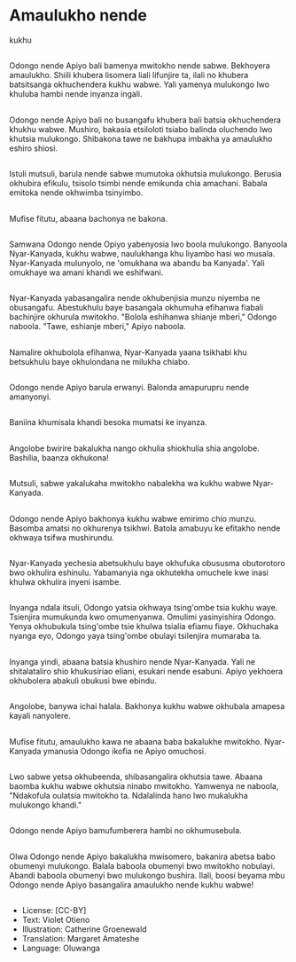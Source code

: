 # Amaulukho nende
kukhu

##
Odongo nende Apiyo bali
bamenya mwitokho nende
sabwe.
Bekhoyera amaulukho.
Shiili khubera lisomera liali
lifunjire ta, ilali no khubera
batsitsanga okhuchendera
kukhu wabwe.
Yali yamenya mulukongo lwo
khuluba hambi nende inyanza
ingali.


##
Odongo nende Apiyo bali no
busangafu khubera bali batsia
okhuchendera khukhu wabwe.
Mushiro, bakasia etsiloloti
tsiabo balinda oluchendo lwo
khutsia mulukongo.
Shibakona tawe ne bakhupa
imbakha ya amaulukho eshiro
shiosi.


##
Istuli mutsuli, barula nende
sabwe mumutoka okhutsia
mulukongo.
Berusia okhubira efikulu, tsisolo
tsimbi nende emikunda chia
amachani.
Babala emitoka nende
okhwimba tsinyimbo.


##
Mufise fitutu, abaana bachonya
ne bakona.


##
Samwana Odongo nende Opiyo
yabenyosia lwo boola
mulukongo.
Banyoola Nyar-Kanyada, kukhu
wabwe, naulukhanga khu
liyambo hasi wo musala.
Nyar-Kanyada mulunyolo, ne
'omukhana wa abandu ba
Kanyada'.
Yali omukhaye wa amani khandi
we eshifwani.


##
Nyar-Kanyada yabasangalira
nende okhubenjisia munzu
niyemba ne obusangafu.
Abestukhulu baye basangala
okhumuha efihanwa fiabali
bachinjire okhurula mwitokho.
"Bolola eshihanwa shianje
mberi," Odongo naboola.
"Tawe, eshianje mberi," Apiyo
naboola.


##
Namalire okhubolola efihanwa,
Nyar-Kanyada yaana tsikhabi
khu betsukhulu baye
okhulondana ne milukha
chiabo.


##
Odongo nende Apiyo barula
erwanyi.
Balonda amapurupru nende
amanyonyi.


##
Baniina khumisala khandi
besoka mumatsi ke inyanza.


##
Angolobe bwirire bakalukha
nango okhulia shiokhulia shia
angolobe.
Bashilia, baanza okhukona!


##
Mutsuli, sabwe yakalukaha
mwitokho nabalekha wa kukhu
wabwe Nyar-Kanyada.


##
Odongo nende Apiyo bakhonya
kukhu wabwe emirimo chio
munzu.
Basomba amatsi no okhurenya
tsikhwi.
Batola amabuyu ke efitakho
nende okhwaya tsifwa
mushirundu.


##
Nyar-Kanyada yechesia
abetsukhulu baye okhufuka
obususma
obutorotoro bwo okhulira
eshinulu.
Yabamanyia nga okhutekha
omuchele kwe inasi khulwa
okhulira inyeni isambe.


##
Inyanga ndala itsuli, Odongo
yatsia okhwaya tsing'ombe tsia
kukhu waye.
Tsienjira mumukunda kwo
omumenyanwa.
Omulimi yasinyishira Odongo.
Yenya okhubukula tsing'ombe
tsie khulwa tsialia efiamu fiaye.
Okhuchaka nyanga eyo,
Odongo yaya tsing'ombe
obulayi tsilenjira mumaraba ta.


##
Inyanga yindi, abaana batsia
khushiro nende Nyar-Kanyada.
Yali ne shitalataliro shio
khukusiriao eliani, esukari
nende esabuni.
Apiyo yekhoera okhubolera
abakuli obukusi bwe ebindu.


##
Angolobe, banywa ichai halala.
Bakhonya kukhu wabwe
okhubala amapesa kayali
nanyolere.


##
Mufise fitutu, amaulukho kawa
ne abaana baba bakalukhe
mwitokho.
Nyar-Kanyada ymanusia
Odongo ikofia ne Apiyo
omuchosi.


##
Lwo sabwe yetsa okhubeenda,
shibasangalira okhutsia tawe.
Abaana baomba kukhu wabwe
okhutsia ninabo mwitokho.
Yamwenya ne naboola,
"Ndakofula oulatsia mwitokho
ta. Ndalalinda hano lwo
mukalukha mulukongo khandi."


##
Odongo nende Apiyo
bamufumberera hambi no
okhumusebula.


##
Olwa Odongo nende Apiyo
bakalukha mwisomero,
bakanira abetsa babo obumenyi
mulukongo.
Balala baboola obumenyi bwo
mwitokho nobulayi.
Abandi baboola obumenyi bwo
mulukongo bushira.
Ilali, boosi beyama mbu Odongo
nende Apiyo basangalira
amaulukho nende kukhu
wabwe!


##
* License: [CC-BY]
* Text: Violet Otieno
* Illustration: Catherine Groenewald
* Translation: Margaret Amateshe
* Language: Oluwanga
